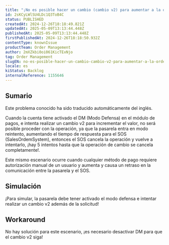 ```yaml
---
title: "¡No es posible hacer un cambio (cambio v2) para aumentar a la orden si la cuenta tiene Modo Defensa activo en pagos o cualquier otro pago!"
id: 2sKCyLWlSU4LDc1Q3ToB4C
status: PUBLISHED
createdAt: 2024-12-26T18:18:49.821Z
updatedAt: 2025-05-09T13:13:44.448Z
publishedAt: 2025-05-09T13:13:44.448Z
firstPublishedAt: 2024-12-26T18:18:50.932Z
contentType: knownIssue
productTeam: Order Management
author: 2mXZkbi0oi061KicTExNjo
tag: Order Management
slugEN: no-es-posible-hacer-un-cambio-cambio-v2-para-aumentar-a-la-orden-si-la-cuenta-tiene-modo-defensa-activo-en-pagos-o-cualquier-otro-pago
locale: es
kiStatus: Backlog
internalReference: 1155646
---
```


## Sumario

<div class="alert alert-info">
  <p>Este problema conocido ha sido traducido automáticamente del inglés.</p>
</div>


Cuando la cuenta tiene activado el DM (Modo Defensa) en el módulo de pagos, e intenta realizar un cambio v2 para incrementar el valor, no será posible proceder con la operación, ya que la pasarela entra en modo reintento, aumentando el tiempo de respuesta para el SOS (SalesOrdemSystem), entonces el SOS cancela la operación y vuelve a intentarlo, ¡hay 5 intentos hasta que la operación de cambio se cancela completamente!.

Este mismo escenario ocurre cuando cualquier método de pago requiere autorización manual de un usuario y aumenta y causa un retraso en la comunicación entre la pasarela y el SOS.


##

## Simulación


¡Para simular, la pasarela debe tener activado el modo defensa e intentar realizar un cambio v2 además de la solicitud!



## Workaround


No hay solución para este escenario, ¡es necesario desactivar DM para que el cambio v2 siga!





